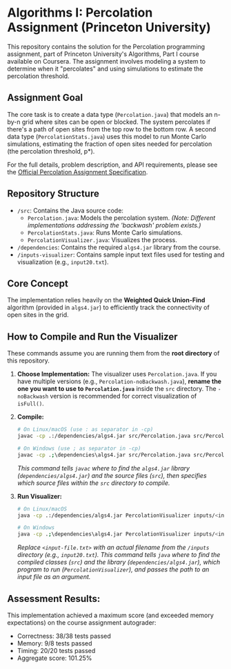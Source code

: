 # Algorithms I: Percolation Assignment (Princeton University)

This repository contains the solution for the Percolation programming assignment, part of Princeton University's Algorithms, Part I course available on Coursera. The assignment involves modeling a system to determine when it "percolates" and using simulations to estimate the percolation threshold.

## Assignment Goal

The core task is to create a data type (`Percolation.java`) that models an n-by-n grid where sites can be open or blocked. The system percolates if there's a path of open sites from the top row to the bottom row. A second data type (`PercolationStats.java`) uses this model to run Monte Carlo simulations, estimating the fraction of open sites needed for percolation (the percolation threshold, p*).

For the full details, problem description, and API requirements, please see the [Official Percolation Assignment Specification](<https://coursera.cs.princeton.edu/algs4/assignments/percolation/specification.php>).

## Repository Structure

*   `/src`: Contains the Java source code:
    *   `Percolation.java`: Models the percolation system. *(Note: Different implementations addressing the 'backwash' problem exists.)*
    *   `PercolationStats.java`: Runs Monte Carlo simulations.
    *   `PercolationVisualizer.java`: Visualizes the process.
*   `/dependencies`: Contains the required `algs4.jar` library from the course.
*   `/inputs-visualizer`: Contains sample input text files used for testing and visualization (e.g., `input20.txt`).

## Core Concept

The implementation relies heavily on the **Weighted Quick Union-Find** algorithm (provided in `algs4.jar`) to efficiently track the connectivity of open sites in the grid.

## How to Compile and Run the Visualizer

These commands assume you are running them from the **root directory** of this repository.

1.  **Choose Implementation:** The visualizer uses `Percolation.java`. If you have multiple versions (e.g., `Percolation-noBackwash.java`), **rename the one you want to use to `Percolation.java`** inside the `src` directory. The `-noBackwash` version is recommended for correct visualization of `isFull()`.

2.  **Compile:**
    ```bash
    # On Linux/macOS (use : as separator in -cp)
    javac -cp .:/dependencies/algs4.jar src/Percolation.java src/PercolationVisualizer.java

    # On Windows (use ; as separator in -cp)
    javac -cp .;\dependencies\algs4.jar src/Percolation.java src/PercolationVisualizer.java
    ```
    *This command tells `javac` where to find the `algs4.jar` library (`dependencies/algs4.jar`) and the source files (`src`), then specifies which source files within the `src` directory to compile.*

3.  **Run Visualizer:**
    ```bash
    # On Linux/macOS
    java -cp .:/dependencies/algs4.jar PercolationVisualizer inputs/<input-file.txt>

    # On Windows
    java -cp .;\dependencies\algs4.jar PercolationVisualizer inputs/<input-file.txt>
    ```
    *Replace `<input-file.txt>` with an actual filename from the `/inputs` directory (e.g., `input20.txt`).*
    *This command tells `java` where to find the compiled classes (`src`) and the library (`dependencies/algs4.jar`), which program to run (`PercolationVisualizer`), and passes the path to an input file as an argument.*

## Assessment Results:
This implementation achieved a maximum score (and exceeded memory expectations) on the course assignment autograder:

* Correctness:  38/38 tests passed
* Memory:       9/8 tests passed
* Timing:       20/20 tests passed
* Aggregate score: 101.25%
